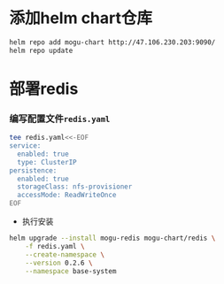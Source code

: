 # 添加helm chart仓库

```bash
helm repo add mogu-chart http://47.106.230.203:9090/
helm repo update
```
# 部署redis
### 编写配置文件`redis.yaml`
```bash
tee redis.yaml<<-EOF
service:
  enabled: true
  type: ClusterIP
persistence:
  enabled: true
  storageClass: nfs-provisioner
  accessMode: ReadWriteOnce
EOF
```
- 执行安装
```bash
helm upgrade --install mogu-redis mogu-chart/redis \
    -f redis.yaml \
    --create-namespace \
    --version 0.2.6	\
    --namespace base-system
```
